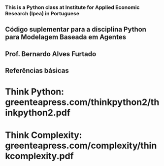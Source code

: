 ### This is a Python class at Institute for Applied Economic Research (Ipea) in Portuguese ###

## Código suplementar para a disciplina Python para Modelagem Baseada em Agentes

## Prof. Bernardo Alves Furtado

## Referências básicas

# Think Python: greenteapress.com/thinkpython2/thinkpython2.pdf
# Think Complexity: greenteapress.com/complexity/thinkcomplexity.pdf

